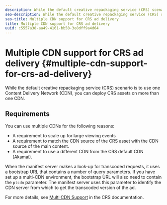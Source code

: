 ```yaml
---
description: While the default creative repackaging service (CRS) scenario is to use one Content Delivery Network (CDN), you can deploy CRS assets on more than one CDN.
seo-description: While the default creative repackaging service (CRS) scenario is to use one Content Delivery Network (CDN), you can deploy CRS assets on more than one CDN.
seo-title: Multiple CDN support for CRS ad delivery
title: Multiple CDN support for CRS ad delivery
uuid: c5557a38-aa49-4161-bb58-3e8dff9a4d64
---
```


# Multiple CDN support for CRS ad delivery {#multiple-cdn-support-for-crs-ad-delivery}

While the default creative repackaging service (CRS) scenario is to use one Content Delivery Network (CDN), you can deploy CRS assets on more than one CDN.

## Requirements

You can use multiple CDNs for the following reasons:

* A requirement to scale up for large viewing events
* A requirement to match the CDN source of the CRS asset with the CDN source of the main content.
* A requirement to use a different CDN from the CRS default CDN (Akamai).

When the manifest server makes a look-up for transcoded requests, it uses a bootstrap URL that contains a number of query parameters. If you have set up a multi-CDN environment, the bootstrap URL will also need to contain the `ptcdn` parameter. The manifest server uses this parameter to identify the CDN server from which to get the transcoded version of the ad.

For more details, see [Multi CDN Support](../../creative-repackaging-service/multi-cdn-supportt.md) in the CRS documentation. 
